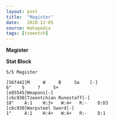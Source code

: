 ```yaml
---
layout: post
title:  "Magister"
date:   2020-12-05
source: Wahapedia
tags: [tzeentch]
---
```


**Magister**

**Stat Block**
```
5/5 Magister
```

```
[56f442]M     W     B     Sa    [-]
6"    5     7     5+    
[e85545]Weapons[-]
[c6c930]Tzeentchian Runestaff[-]
18"    A:1    H:3+   W:4+   R:-    D:D3  
[c6c930]Warpsteel Sword[-]
1"     A:1    H:4+   W:4+   R:-    D:1   
```



